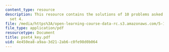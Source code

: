 ```yaml
---
content_type: resource
description: This resource contains the solutions of 10 problems asked in problem
  set 4.
file: /media/https%3A/open-learning-course-data-rc.s3.amazonaws.com/5-12-organic-chemistry-i-spring-2005/4e450ea8a9aa3d212ab6c0fe98d0b064_pset4_key.pdf
file_type: application/pdf
resourcetype: Document
title: pset4_key.pdf
uid: 4e450ea8-a9aa-3d21-2ab6-c0fe98d0b064
---
```


